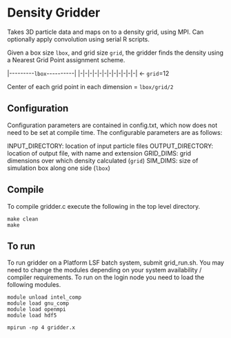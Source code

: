
# Density Gridder

Takes 3D particle data and maps on to a density grid, using MPI. Can optionally apply convolution using serial R scripts.

Given a box size `lbox`, and grid size `grid`, the gridder finds the density using a Nearest Grid Point assignment scheme.

|---------`lbox`----------|
|-|-|-|-|-|-|-|-|-|-|-|-| <- `grid`=12

Center of each grid point in each dimension = `lbox/grid/2`

## Configuration

Configuration parameters are contained in config.txt, which now does not need to be set at compile time. The configurable parameters are as follows:

INPUT_DIRECTORY: location of input particle files
OUTPUT_DIRECTORY: location of output file, with name and extension
GRID_DIMS: grid dimensions over which density calculated (`grid`)
SIM_DIMS: size of simulation box along one side (`lbox`)


## Compile

To compile gridder.c execute the following in the top level directory.

```
make clean
make
```

## To run 

To run gridder on a Platform LSF batch system, submit grid_run.sh. You may need to change the modules depending on your system availability / compiler requirements. To run on the login node you need to load the following modules.

```
module unload intel_comp
module load gnu_comp
module load openmpi
module load hdf5

mpirun -np 4 gridder.x
```
